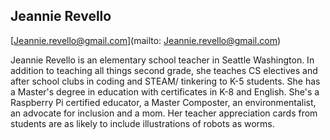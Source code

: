 ## Jeannie Revello

[Jeannie.revello@gmail.com](mailto: Jeannie.revello@gmail.com)

Jeannie Revello is an elementary school teacher in Seattle Washington. In addition to teaching all things second grade, she teaches CS electives and after school clubs in coding and STEAM/ tinkering to K-5 students. She has a Master's degree in education with certificates in K-8 and English. She's a Raspberry Pi certified educator, a Master Composter, an environmentalist, an advocate for inclusion and a mom. Her teacher appreciation cards from students are as likely to include illustrations of robots as worms.
